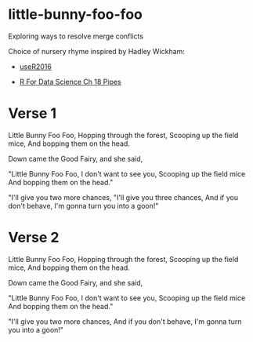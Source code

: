 # little-bunny-foo-foo

Exploring ways to resolve merge conflicts

Choice of nursery rhyme inspired by Hadley Wickham:

* [useR2016](https://twitter.com/ameliamn/status/748193609401327616)

* [R For Data Science Ch 18 Pipes](https://bookdown.org/roy_schumacher/r4ds/pipes.html)

# Verse 1

Little Bunny Foo Foo,
Hopping through the forest,
Scooping up the field mice,
And bopping them on the head.

Down came the Good Fairy, and she said,

"Little Bunny Foo Foo,
I don't want to see you,
Scooping up the field mice
And bopping them on the head."

"I'll give you two more chances,
"I'll give you three chances,
And if you don't behave,
I'm gonna turn you into a goon!"


# Verse 2

Little Bunny Foo Foo,
Hopping through the forest,
Scooping up the field mice,
And bopping them on the head.

Down came the Good Fairy, and she said,

"Little Bunny Foo Foo,
I don't want to see you,
Scooping up the field mice
And bopping them on the head."

"I'll give you two more chances,
And if you don't behave,
I'm gonna turn you into a goon!"